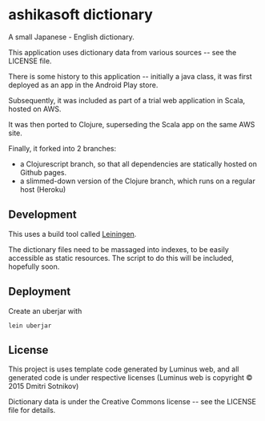 # ashikasoft dictionary

A small Japanese - English dictionary.

This application uses dictionary data from various sources -- see the LICENSE file.

There is some history to this application -- initially a java class, it was first deployed as an app in the Android Play store.

Subsequently, it was included as part of a trial web application in Scala, hosted on AWS.

It was then ported to Clojure, superseding the Scala app on the same AWS site.

Finally, it forked into 2 branches:
* a Clojurescript branch, so that all dependencies are statically hosted on Github pages.
* a slimmed-down version of the Clojure branch, which runs on a regular host (Heroku)

## Development

This uses a build tool called [Leiningen][1].

[1]: https://github.com/technomancy/leiningen

The dictionary files need to be massaged into indexes, to be easily accessible as static resources.
The script to do this will be included, hopefully soon.


## Deployment

Create an uberjar with

    lein uberjar

## License
This project is uses template code generated by Luminus web, and all generated code is under respective licenses (Luminus web is copyright © 2015 Dmitri Sotnikov)

Dictionary data is under the Creative Commons license -- see the LICENSE file for details.
